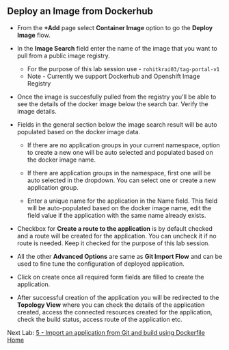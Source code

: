 ## Deploy an Image from Dockerhub

- From the **+Add** page select **Container Image** option to go the **Deploy Image** flow.

- In the **Image Search** field enter the name of the image that you want to pull from a public image registry.
  - For the purpose of this lab session use - `rohitkrai03/tag-portal-v1`
  - Note - Currently we support Dockerhub and Openshift Image Registry

- Once the image is succesfully pulled from the registry you'll be able to see the details of the docker image below the search bar. Verify the image details.

- Fields in the general section below the image search result will be auto populated based on the docker image data.
  - If there are no application groups in your current namespace, option to create a new one will be auto selected and populated based on the docker image name.
  
  - If there are application groups in the namespace, first one will be auto selected in the dropdown. You can select one or create a new application group.
  
  - Enter a unique name for the application in the Name field. This field will be auto-populated based on the docker image name, edit the field value if the application with the same name already exists.

- Checkbox for **Create a route to the application** is by default checked and a route will be created for the application. You can uncheck it if no route is needed. Keep it checked for the purpose of this lab session.

- All the other **Advanced Options** are same as **Git Import Flow** and can be used to fine tune the configuration of deployed application.

- Click on create once all required form fields are filled to create the application.
- After successful creation of the application you will be redirected to the **Topology View** where you can check the details of the application created, access the connected resources created for the application, check the build status, access route of the application etc.

Next Lab: [5 - Import an application from Git and build using Dockerfile](./dockerfile.md)<br>
[Home](./README.md)
